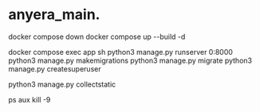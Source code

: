 # anyera_main.

docker compose down
docker compose up --build  -d

docker compose exec app sh
python3 manage.py runserver 0:8000
python3 manage.py makemigrations
python3 manage.py migrate
python3 manage.py createsuperuser

python3 manage.py collectstatic

ps aux
kill -9
